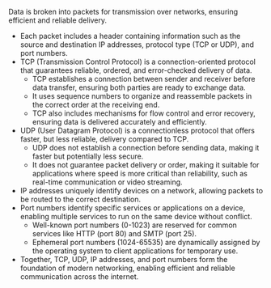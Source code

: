 Data is broken into packets for transmission over networks, ensuring efficient and reliable delivery.
- Each packet includes a header containing information such as the source and destination IP addresses, protocol type (TCP or UDP), and port numbers.
- TCP (Transmission Control Protocol) is a connection-oriented protocol that guarantees reliable, ordered, and error-checked delivery of data.
    - TCP establishes a connection between sender and receiver before data transfer, ensuring both parties are ready to exchange data.
    - It uses sequence numbers to organize and reassemble packets in the correct order at the receiving end.
    - TCP also includes mechanisms for flow control and error recovery, ensuring data is delivered accurately and efficiently.
- UDP (User Datagram Protocol) is a connectionless protocol that offers faster, but less reliable, delivery compared to TCP.
    - UDP does not establish a connection before sending data, making it faster but potentially less secure.
    - It does not guarantee packet delivery or order, making it suitable for applications where speed is more critical than reliability, such as real-time communication or video streaming.
- IP addresses uniquely identify devices on a network, allowing packets to be routed to the correct destination.
- Port numbers identify specific services or applications on a device, enabling multiple services to run on the same device without conflict.
    - Well-known port numbers (0-1023) are reserved for common services like HTTP (port 80) and SMTP (port 25).
    - Ephemeral port numbers (1024-65535) are dynamically assigned by the operating system to client applications for temporary use.
- Together, TCP, UDP, IP addresses, and port numbers form the foundation of modern networking, enabling efficient and reliable communication across the internet.